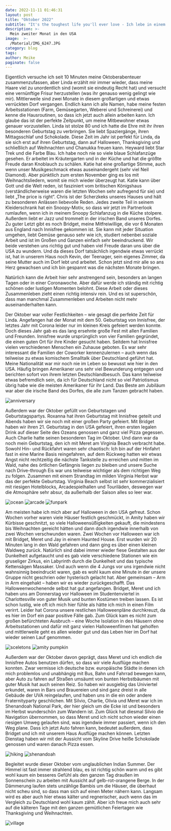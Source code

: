 ```yaml
---
date: 2022-11-11 01:46:31
layout: post
title: "Oktober 2022"
subtitle: "It's the toughest life you'll ever love - Ich lebe in einem wundersamen und wunderbaren Dorf..."
description: >-
  Mein zweiter Monat in den USA
image:  >-
  /Material/IMG_6247.JPG
category: blog
tags:
author: Meike
paginate: false
---
```

Eigentlich versuche ich seit 10 Minuten meine Oktoberabenteuer zusammenzufassen, aber Linda erzählt mir immer wieder, dass meine Haare viel zu unordentlich sind (womit sie eindeutig Recht hat) und versucht eine vernünftige Frisur herzustellen (was ihr genauso wenig gelingt wie mir). Mittlerweile sind zwei Monate in diesem großartigen und etwas verrückten Dorf vergangen. Endlich kann ich alle Namen, habe meine festen Arbeitsstationen (Farm, Gemüsegarten, Weberei und Schreinerei) und kenne die Hausroutinen, so dass ich jetzt auch allein arbeiten kann. Ich glaube das ist der perfekte Zeitpunkt, um meine Mitbewohner etwas genauer vorzustellen. Linda ist stolze 80 und ich hatte die Ehre mit ihr ihren besonderen Geburtstag zu verbringen. Sie liebt Spaziergänge, ihren Mittagsschlaf und Schokolade. Diese Zeit im Jahr ist perfekt für Linda, da sie sich erst auf ihren Geburtstag, dann auf Halloween, Thanksgiving und schließlich auf Weihnachten und Chanukka freuen kann. Heyward liebt Star Trek und die Farbe Blau. Ich habe noch nie so viele blaue Schlafanzüge gesehen. Er arbeitet im Kräutergarten und in der Küche und hat die größte Freude daran Knoblauch zu schälen. Katie hat eine großartige Stimme, auch wenn unser Musikgeschmack etwas auseinandergeht (sehr viel Neil Diamond). Aber pünktlich zum ersten November ging es los mit Weihnachtsliedern, womit sie mich wieder überzeugt hat. Katie kann über Gott und die Welt reden, ist fasziniert vom britischen Königshaus (verständlicherweise waren die letzten Wochen sehr aufregend für sie) und liebt „The price is right“. Chris ist der Scherzkeks unseres Hauses und hält zu besonderen Anlässen liebevolle Reden. Jedes zweite Teil in seinem Kleiderschrank hat ein Snoopy-Motiv, so dass wir jetzt im Partnerlook rumlaufen, wenn ich in meinem Snoopy Schlafanzug in die Küche stolpere. Außerdem liebt er Jazz und trommelt in der irischen Band unseres Dorfes. Zu guter Letzt gibt es noch Bridget, meine Mitfreiwillige, die vor 6 Monaten aus England nach Innisfree gekommen ist. Sie kann mit jeder Situation umgehen, liebt Gemüse genauso sehr wie ich, studiert nebenbei soziale Arbeit und ist im Großen und Ganzen einfach sehr beeindruckend. Wir beide verstehen uns richtig gut und haben viel Freude daran uns über die USA zu wundern. Und da dieses Dorf tatsächlich irgendwie etwas verrückt ist, hat in unserem Haus noch Kevin, der Teenager, sein eigenes Zimmer, da seine Mutter auch im Dorf lebt und arbeitet. Schon jetzt sind mir alle so ans Herz gewachsen und ich bin gespannt was die nächsten Monate bringen.

Natürlich kann die Arbeit hier sehr anstrengend sein, besonders an langen Tagen oder in einer Coronawoche. Aber dafür werde ich ständig mit richtig schönen oder lustigen Momenten belohnt. Diese Arbeit oder dieses Zusammenleben zieht einen richtig intensiv rein. Und es ist superschön, dass man manchmal Zusammenleben und Arbeiten nicht mehr auseinanderhalten kann.

Der Oktober war voller Festlichkeiten – wie gesagt die perfekte Zeit für Linda. Angefangen hat der Monat mit dem 50. Geburtstag von Innisfree, der letztes Jahr mit Corona leider nur im kleinen Kreis gefeiert werden konnte. Doch dieses Jahr gab es das lang ersehnte große Fest mit allen Familien und Freunden. Innisfree wurde ursprünglich von vier Familien gegründet, die einen guten Ort für ihre Kinder gesucht haben. Seitdem hat Innisfree vielen verschiedenen Menschen ein Zuhause geboten. Es war sehr interessant die Familien der Coworker kennenzulernen – auch wenn das teilweise zu etwas komischem Smalltalk über Deutschland geführt hat. Meine Nationalität war mir noch nie im Leben so bewusst wie hier in den USA. Häufig bringen Amerikaner uns sehr viel Bewunderung entgegen und berichten sofort von ihrem letzten Deutschlandbesuch. Das kann teilweise etwas befremdlich sein, da ich für Deutschland nicht so viel Patriotismus übrig habe wie die meisten Amerikaner für ihr Land. Das Beste am Jubiläum war aber die irische Band des Dorfes, die alle zum Tanzen gebracht haben. 

<img src="/Material/KFinnPhoto2022_Innisfree50thCelebration-69.jpg" alt="anniversary">

Außerdem war der Oktober gefüllt von Geburtstagen und Geburtstagspartys. Roxanna hat ihren Geburtstag mit Innisfree geteilt und Abends haben wir sie noch mit einer großen Party gefeiert. Mit Bridget haben wir ihren 21. Geburtstag in den USA gefeiert, ihren ersten legalen Drink auf dieser Seite des Ozeans genossen und ganz viel Pizza gegessen. Auch Charlie hatte seinen besonderen Tag im Oktober. Und dann war da noch mein Geburtstag, den ich mit Meret am Virginia Beach verbracht habe. Sowohl Hin- und Rückfahrt waren sehr chaotisch: Ich bin auf der Hinfahrt fast in eine Marine Basis reingefahren, auf dem Rückweg hatten wir etwas Angst nicht rechtzeitig die nächste Tankstelle zu erreichen und mitten im Wald, nahe des örtlichen Gefängnis liegen zu bleiben und unsere Suche nach Drive-through Eis war uns teilweise wichtiger als dem richtigen Weg zu folgen. Zusammen mit einem Strandtag im milden Virginia Herbst war das der perfekte Geburtstag. Virginia Beach selbst ist sehr kommerzialisiert mit riesigen Hotelblocks, Arcadespielhallen und Touriläden, deswegen war die Atmosphäre sehr absur, da außerhalb der Saison alles so leer war. 

<img src="/Material/IMG_6325.JPG" alt="ocean">
<img src="/Material/PGAB8704.JPG" alt="arcade">
<img src="/Material/funpark.JPG" alt="funpark">

Am meisten habe ich mich aber auf Halloween in den USA gefreut. Schon Wochen vorher waren viele Häuser festlich geschmückt, in Amity haben wir Kürbisse geschnitzt, so viele Halloweensüßigkeiten gekauft, die mindestens bis Weihnachten gereicht hätten und dann doch irgendwie innerhalb von zwei Wochen verschwunden waren. Zwei Wochen vor Halloween war ich mit Bridget, Meret und Jay in einem Haunted House. Erst wurden wir 20 Minuten lang in den Wald gefahren und dann ging es über einen kleinen Waldweg zurück. Natürlich sind dabei immer wieder fiese Gestalten aus der Dunkelheit aufgetaucht und es gab viele verschiedene Stationen wie ein gruseliger Zirkus, ein Labyrinth durch die Dunkelheit und das typische Kettensägen Massaker. Und auch wenn die 4 Jungs vor uns irgendwie nicht wahnsinnig beeindruckt waren, gab es wohl kaum eine Minute in der unsere Gruppe nicht geschrien oder hysterisch gelacht hat. Aber gemeinsam – Arm in Arm eingehakt – haben wir es wieder zurückgeschafft. Das Halloweenwochenende selbst hat gut angefangen. Bridget, Meret und ich haben uns am Donnerstag vor Halloween im Studentenviertel in Charlottesville von guter Musik und bunten Kostümen treiben lassen. Es ist schon lustig, wie oft ich mich hier fühle als hätte ich mich in einen Film verirrt. Leider hat Corona unsere restlichen Halloweenpläne durchkreuzt, da es hier im Dorf ein paar positive Fälle gab. Zum Glück kam es nicht zum großen befürchteten Ausbruch – eine Woche Isolation in des Häusern ohne Arbeitsstationen und dafür mit ganz vielen Halloweenfilmen hat geholfen und mittlerweile geht es allen wieder gut und das Leben hier im Dorf hat wieder seinen Lauf genommen. 

<img src="/Material/AADK7888.JPG" alt="sceletons">
<img src="/Material/VTGM5737.JPG" alt="amity pumpkin">

Außerdem war der Oktober davon geprägt, dass Meret und ich endlich die Innisfree Autos benutzen dürfen, so dass wir viele Ausflüge machen konnten. Zwar vermisse ich deutsche bzw. europäische Städte in denen ich mich problemlos und unabhängig mit Bus, Bahn und Fahrrad bewegen kann, aber Auto zu fahren auf Straßen umsäumt von bunten Herbstbäumen mit guter Musik hat auch seinen Reiz. So haben wir ausgiebig das Univiertel erkundet, waren in Bars und Brauereien und sind ganz dreist in alle Gebäude der UVA reingelaufen, und haben uns in die ein oder andere Fraternityparty geschlichen. Mit Silvio, Charlie, Olivia und Meret war ich im Shenandoah National Park, der hier gleich um die Ecke ist und besonders im Herbst wunderschön zum Wandern ist. Zum Glück hat diesmal Silvio die Navigation übernommen, so dass Meret und ich nicht schon wieder einen riesigen Umweg gelaufen sind, was irgendwie immer passiert, wenn ich den Weg plane. Dass ich jetzt Auto fahren kann, bedeutet außerdem, dass Bridget und ich mit unserem Haus Ausflüge machen können. Letzten Dienstag haben wir mit der Aussicht vom Skyline Drive heiße Schokolade genossen und waren danach Pizza essen.

<img src="/Material/IMG_5777.JPG" alt="hiking">
<img src="/Material/IMG_6244.JPG" alt="shenandoah">

Begleitet wurde dieser Oktober vom unglaublichen Indian Summer. Der Himmel ist fast immer strahlend blau, es ist richtig schön warm und es gibt wohl kaum ein besseres Gefühl als den ganzen Tag draußen im Sonnenschein zu arbeiten mit Aussicht auf gelb-rot-orangene Berge. In der Dämmerung laufen stets unzählige Bambis um die Häuser, die überhaut nicht scheu sind, so dass man sich auf einen Meter nähern kann. Langsam wird es aber auch hier etwas kälter und regnerischer, auch wenn das im Vergleich zu Deutschland wohl kaum zählt. Aber ich freue mich auch sehr auf die kälteren Tage mit den ganzen gemütlichen Feiertagen wie Thanksgiving und Weihnachten.

<img src="/Material/IMG_6339.JPG" alt="village">
